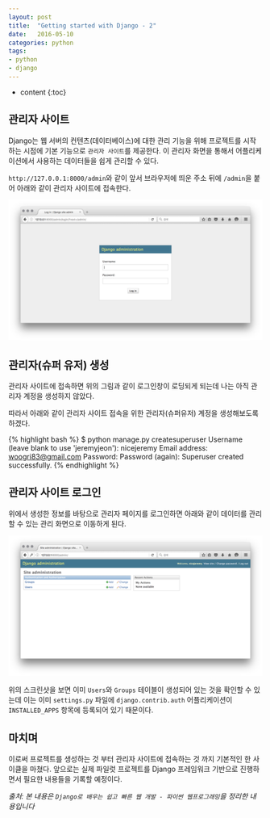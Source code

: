 ```yaml
---
layout: post
title:  "Getting started with Django - 2"
date:   2016-05-10
categories: python
tags:
- python
- django
---
```


* content
{:toc}

## 관리자 사이트

Django는 웹 서버의 컨텐츠(데이터베이스)에 대한 관리 기능을 위해 프로젝트를 시작하는 시점에 기본 기능으로 `관리자 사이트`를 제공한다. 이 관리자 화면을 통해서 어플리케이션에서 사용하는 데이터들을 쉽게 관리할 수 있다.

`http://127.0.0.1:8000/admin`와 같이 앞서 브라우저에 띄운 주소 뒤에 `/admin`을 붙어 아래와 같이 관리자 사이트에 접속한다.

![Django Admin Login](/static/post_image/django_admin.png)

## 관리자(슈퍼 유저) 생성

관리자 사이트에 접속하면 위의 그림과 같이 로그인창이 로딩되게 되는데 나는 아직 관리자 계정을 생성하지 않았다.

따라서 아래와 같이 관리자 사이트 접속을 위한 관리자(슈퍼유저) 계정을 생성해보도록 하겠다.

{% highlight bash %}
$ python manage.py createsuperuser
Username (leave blank to use 'jeremyjeon'): nicejeremy
Email address: woogri83@gmail.com
Password:
Password (again):
Superuser created successfully.
{% endhighlight %}


## 관리자 사이트 로그인

위에서 생성한 정보를 바탕으로 관리자 페이지를 로그인하면 아래와 같이 데이터를 관리할 수 있는 관리 화면으로 이동하게 된다.

![Django Admin Dashboard](/static/post_image/django_admin_dashboard.png)

위의 스크린샷을 보면 이미 `Users`와 `Groups` 테이블이 생성되어 있는 것을 확인할 수 있는데 이는 이미 `settings.py` 파일에 `django.contrib.auth` 어플리케이션이 `INSTALLED_APPS` 항목에 등록되어 있기 때문이다.


## 마치며

이로써 프로젝트를 생성하는 것 부터 관리자 사이트에 접속하는 것 까지 기본적인 한 사이클을 마쳤다. 앞으로는 실제 파일럿 프로젝트를 Django 프레임워크 기반으로 진행하면서 필요한 내용들을 기록할 예정이다.


*출처: 본 내용은 `Django로 배우는 쉽고 빠른 웹 개발 - 파이썬 웹프로그래밍`을 정리한 내용입니다*
